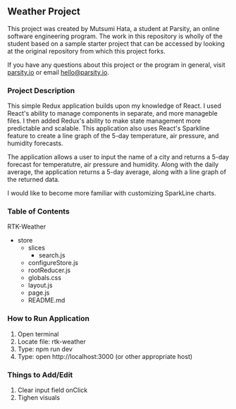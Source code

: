 ## Weather Project

This project was created by Mutsumi Hata, a student at Parsity, an online software engineering program. The work in this repository is wholly of the student based on a sample starter project that can be accessed by looking at the original repository from which this project forks.

If you have any questions about this project or the program in general, visit [parsity.io](https://parsity.io/) or email hello@parsity.io.

### Project Description

This simple Redux application builds upon my knowledge of React. I used React's ability to manage components in separate, and more manageble files. I then added Redux's ability to make state management more predictable and scalable. This application also uses React's Sparkline feature to create a line graph of the 5-day temperature, air pressure, and humidity forecasts.

The application allows a user to input the name of a city and returns a 5-day forecast for temperatutre, air pressure and humidity. Along with the daily average, the application returns a 5-day average, along with a line graph of the returned data.

I would like to become more familiar with customizing SparkLine charts.

### Table of Contents

RTK-Weather

- store
  - slices
    - search.js
  - configureStore.js
  - rootReducer.js
  - globals.css
  - layout.js
  - page.js
  - README.md

### How to Run Application

1. Open terminal
2. Locate file: rtk-weather
3. Type: npm run dev
4. Type: open http://localhost:3000 (or other appropriate host)

### Things to Add/Edit

1. Clear input field onClick
2. Tighen visuals
